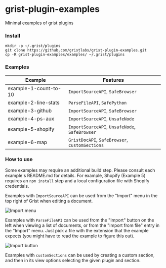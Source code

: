 # grist-plugin-examples

Minimal examples of grist plugins

### Install

```
mkdir -p ~/.grist/plugins
git clone https://github.com/gristlabs/grist-plugin-examples.git
cp -R grist-plugin-examples/examples/ ~/.grist/plugins
```

### Examples
|Example|Features|
|-------|--------|
|example-1-count-to-10|`ImportSourceAPI`, `SafeBrowser`|
|example-2-line-stats|`ParseFileAPI`, `SafePython`|
|example-3-github|`ImportSourceAPI`, `SafeBrowser`|
|example-4-ps-aux|`ImportSourceAPI`, `UnsafeNode`|
|example-5-shopify|`ImportSourceAPI`, `UnsafeNode`, `SafeBrowser`|
|example-6-map|`GristDocAPI`, `SafeBrowser`, `customSections`|

### How to use

Some examples may require an additional build step. Please consult each example's README.md for
details. For example, Shopify (Example 5) requires an `npm install` step and a local configuration
file with Shopify credentials.

Examples with `ImportSourceAPI` can be used from the "Import" menu
in the top right of Grist when editing a document.

![Import menu](https://user-images.githubusercontent.com/118367/44528270-19fc6f00-a6b7-11e8-9cea-0e171337d810.png)

Examples with `ParseFileAPI` can be used from the "Import" button
on the left when viewing a list of documents, or from the "Import from file"
entry in the "Import" menu.  Just pick a file
with the extension that the example expects (you might have
to read the example to figure this out).

![Import button](https://user-images.githubusercontent.com/118367/44528271-19fc6f00-a6b7-11e8-9caa-e8c913155523.png)

Examples with `customSections` can be used by creating a custom section,
and then in its view options selecting the given plugin and section.
